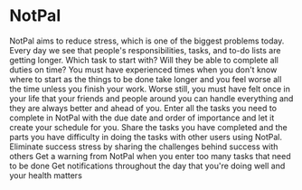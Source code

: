 # NotPal
NotPal aims to reduce stress, which is one of the biggest problems today.
Every day we see that people's responsibilities, tasks, and to-do lists are getting longer.
Which task to start with? Will they be able to complete all duties on time?
You must have experienced times when you don't know where to start as the things to be done take longer and you feel worse all the time unless you finish your work.
Worse still, you must have felt once in your life that your friends and people around you can handle everything and they are always better and ahead of you.
Enter all the tasks you need to complete in NotPal with the due date and order of importance and let it create your schedule for you.
Share the tasks you have completed and the parts you have difficulty in doing the tasks with other users using NotPal. Eliminate success stress by sharing the challenges behind success with others
Get a warning from NotPal when you enter too many tasks that need to be done
Get notifications throughout the day that you're doing well and your health matters
